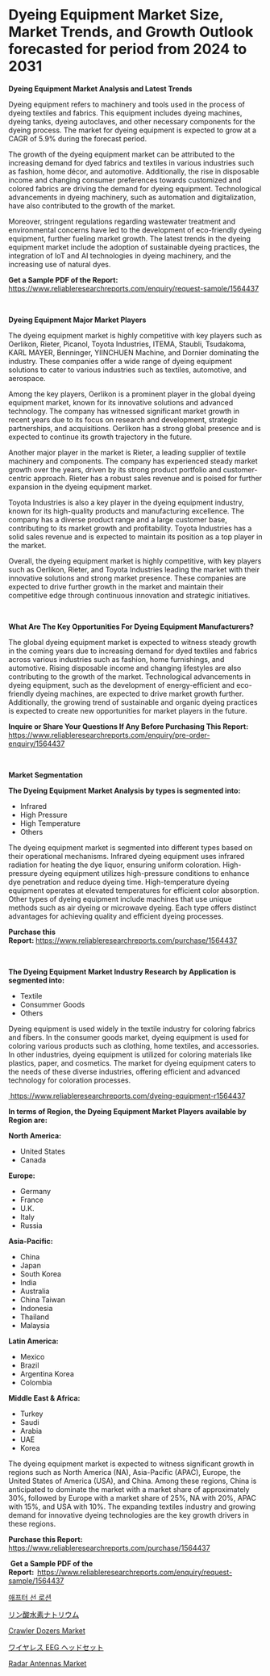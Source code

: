 <p><h1>Dyeing Equipment Market Size, Market Trends, and Growth Outlook forecasted for period from 2024 to 2031</h1></p><p><strong>Dyeing Equipment Market Analysis and Latest Trends</strong></p>
<p><p>Dyeing equipment refers to machinery and tools used in the process of dyeing textiles and fabrics. This equipment includes dyeing machines, dyeing tanks, dyeing autoclaves, and other necessary components for the dyeing process. The market for dyeing equipment is expected to grow at a CAGR of 5.9% during the forecast period.</p><p>The growth of the dyeing equipment market can be attributed to the increasing demand for dyed fabrics and textiles in various industries such as fashion, home décor, and automotive. Additionally, the rise in disposable income and changing consumer preferences towards customized and colored fabrics are driving the demand for dyeing equipment. Technological advancements in dyeing machinery, such as automation and digitalization, have also contributed to the growth of the market.</p><p>Moreover, stringent regulations regarding wastewater treatment and environmental concerns have led to the development of eco-friendly dyeing equipment, further fueling market growth. The latest trends in the dyeing equipment market include the adoption of sustainable dyeing practices, the integration of IoT and AI technologies in dyeing machinery, and the increasing use of natural dyes.</p></p>
<p><strong>Get a Sample PDF of the Report:&nbsp;</strong> <a href="https://www.reliableresearchreports.com/enquiry/request-sample/1564437">https://www.reliableresearchreports.com/enquiry/request-sample/1564437</a></p>
<p>&nbsp;</p>
<p><strong>Dyeing Equipment Major Market Players</strong></p>
<p><p>The dyeing equipment market is highly competitive with key players such as Oerlikon, Rieter, Picanol, Toyota Industries, ITEMA, Staubli, Tsudakoma, KARL MAYER, Benninger, YIINCHUEN Machine, and Dornier dominating the industry. These companies offer a wide range of dyeing equipment solutions to cater to various industries such as textiles, automotive, and aerospace.</p><p>Among the key players, Oerlikon is a prominent player in the global dyeing equipment market, known for its innovative solutions and advanced technology. The company has witnessed significant market growth in recent years due to its focus on research and development, strategic partnerships, and acquisitions. Oerlikon has a strong global presence and is expected to continue its growth trajectory in the future.</p><p>Another major player in the market is Rieter, a leading supplier of textile machinery and components. The company has experienced steady market growth over the years, driven by its strong product portfolio and customer-centric approach. Rieter has a robust sales revenue and is poised for further expansion in the dyeing equipment market.</p><p>Toyota Industries is also a key player in the dyeing equipment industry, known for its high-quality products and manufacturing excellence. The company has a diverse product range and a large customer base, contributing to its market growth and profitability. Toyota Industries has a solid sales revenue and is expected to maintain its position as a top player in the market.</p><p>Overall, the dyeing equipment market is highly competitive, with key players such as Oerlikon, Rieter, and Toyota Industries leading the market with their innovative solutions and strong market presence. These companies are expected to drive further growth in the market and maintain their competitive edge through continuous innovation and strategic initiatives.</p></p>
<p>&nbsp;</p>
<p><strong>What Are The Key Opportunities For Dyeing Equipment Manufacturers?</strong></p>
<p><p>The global dyeing equipment market is expected to witness steady growth in the coming years due to increasing demand for dyed textiles and fabrics across various industries such as fashion, home furnishings, and automotive. Rising disposable income and changing lifestyles are also contributing to the growth of the market. Technological advancements in dyeing equipment, such as the development of energy-efficient and eco-friendly dyeing machines, are expected to drive market growth further. Additionally, the growing trend of sustainable and organic dyeing practices is expected to create new opportunities for market players in the future.</p></p>
<p><strong>Inquire or Share Your Questions If Any Before Purchasing This Report:</strong> <a href="https://www.reliableresearchreports.com/enquiry/pre-order-enquiry/1564437">https://www.reliableresearchreports.com/enquiry/pre-order-enquiry/1564437</a></p>
<p>&nbsp;</p>
<p><strong>Market Segmentation</strong></p>
<p><strong>The Dyeing Equipment Market Analysis by types is segmented into:</strong></p>
<p><ul><li>Infrared</li><li>High Pressure</li><li>High Temperature</li><li>Others</li></ul></p>
<p><p>The dyeing equipment market is segmented into different types based on their operational mechanisms. Infrared dyeing equipment uses infrared radiation for heating the dye liquor, ensuring uniform coloration. High-pressure dyeing equipment utilizes high-pressure conditions to enhance dye penetration and reduce dyeing time. High-temperature dyeing equipment operates at elevated temperatures for efficient color absorption. Other types of dyeing equipment include machines that use unique methods such as air dyeing or microwave dyeing. Each type offers distinct advantages for achieving quality and efficient dyeing processes.</p></p>
<p><strong>Purchase this Report:&nbsp;</strong><a href="https://www.reliableresearchreports.com/purchase/1564437">https://www.reliableresearchreports.com/purchase/1564437</a></p>
<p>&nbsp;</p>
<p><strong>The Dyeing Equipment Market Industry Research by Application is segmented into:</strong></p>
<p><ul><li>Textile</li><li>Consummer Goods</li><li>Others</li></ul></p>
<p><p>Dyeing equipment is used widely in the textile industry for coloring fabrics and fibers. In the consumer goods market, dyeing equipment is used for coloring various products such as clothing, home textiles, and accessories. In other industries, dyeing equipment is utilized for coloring materials like plastics, paper, and cosmetics. The market for dyeing equipment caters to the needs of these diverse industries, offering efficient and advanced technology for coloration processes.</p></p>
<p><a href="https://www.reliableresearchreports.com/dyeing-equipment-r1564437">&nbsp;https://www.reliableresearchreports.com/dyeing-equipment-r1564437</a></p>
<p><strong>In terms of Region, the Dyeing Equipment Market Players available by Region are:</strong></p>
<p>
    <p> <strong> North America: </strong>
        <ul>
            <li>United States</li>
            <li>Canada</li>
        </ul>
        </p> 
    <p> <strong> Europe: </strong>
        <ul>
            <li>Germany</li>
            <li>France</li>
            <li>U.K.</li>
            <li>Italy</li>
            <li>Russia</li>
        </ul>
        </p> 
    <p> <strong> Asia-Pacific: </strong>
        <ul>
            <li>China</li>
            <li>Japan</li>
            <li>South Korea</li>
            <li>India</li>
            <li>Australia</li>
            <li>China Taiwan</li>
            <li>Indonesia</li>
            <li>Thailand</li>
            <li>Malaysia</li>
        </ul>
        </p> 
    <p> <strong> Latin America: </strong>
        <ul>
            <li>Mexico</li>
            <li>Brazil</li>
            <li>Argentina Korea</li>
            <li>Colombia</li>
        </ul>
        </p> 
    <p> <strong> Middle East & Africa: </strong>
        <ul>
            <li>Turkey</li>
            <li>Saudi</li>
            <li>Arabia</li>
            <li>UAE</li>
            <li>Korea</li>
        </ul>
    </p>
    </p>
<p><p>The dyeing equipment market is expected to witness significant growth in regions such as North America (NA), Asia-Pacific (APAC), Europe, the United States of America (USA), and China. Among these regions, China is anticipated to dominate the market with a market share of approximately 30%, followed by Europe with a market share of 25%, NA with 20%, APAC with 15%, and USA with 10%. The expanding textiles industry and growing demand for innovative dyeing technologies are the key growth drivers in these regions.</p></p>
<p><strong>Purchase this Report: </strong><a href="https://www.reliableresearchreports.com/purchase/1564437">https://www.reliableresearchreports.com/purchase/1564437</a></p>
<p>&nbsp;<strong>Get a Sample PDF of the Report:&nbsp;&nbsp;</strong><a href="https://www.reliableresearchreports.com/enquiry/request-sample/1564437">https://www.reliableresearchreports.com/enquiry/request-sample/1564437</a></p>
<p><strong></strong></p>
<p><p><a href="https://medium.com/@codinchelcea2022/%ED%83%9C%EC%96%91-%ED%81%AC%EB%A6%BC-%EC%8B%9C%EC%9E%A5-%EC%9D%B4%ED%9B%84-%EC%8B%9C%EC%9E%A5-%EC%A0%90%EC%9C%A0%EC%9C%A8-%EC%8B%9C%EC%9E%A5-%ED%8A%B8%EB%A0%8C%EB%93%9C-%EB%B0%8F-%EB%AF%B8%EB%9E%98-%EC%84%B1%EC%9E%A5-%ED%83%90%EC%83%89-1d421ecc368a">애프터 선 로션</a></p><p><a href="https://medium.com/@nyahmertz1944/%E3%83%AA%E3%83%B3%E9%85%B8%E6%B0%B4%E7%B4%A0%E3%83%8A%E3%83%88%E3%83%AA%E3%82%A6%E3%83%A0%E5%B8%82%E5%A0%B4-2031%E5%B9%B4%E3%81%BE%E3%81%A7%E3%81%AE%E3%83%88%E3%83%AC%E3%83%B3%E3%83%89-%E4%BA%88%E6%B8%AC-%E7%AB%B6%E4%BA%89%E5%88%86%E6%9E%90-50f489208221">リン酸水素ナトリウム</a></p><p><a href="https://github.com/Angelnienowdseej3e45z3p8c/Market-Research-Report-List-2/blob/main/crawler-dozers-market.md">Crawler Dozers Market</a></p><p><a href="https://medium.com/@edwards13jessica/%E3%83%AF%E3%82%A4%E3%83%A4%E3%83%AC%E3%82%B9eeg%E3%83%98%E3%83%83%E3%83%89%E3%82%BB%E3%83%83%E3%83%88%E5%B8%82%E5%A0%B4%E3%81%AE%E5%88%86%E6%9E%90-%E3%82%B0%E3%83%AD%E3%83%BC%E3%83%90%E3%83%AB%E7%94%A3%E6%A5%AD%E3%81%AE%E8%A6%8B%E8%A7%A3%E3%81%A8%E4%BA%88%E6%B8%AC-2024%E5%B9%B4%E3%81%8B%E3%82%892031%E5%B9%B4%E3%81%BE%E3%81%A7-e33ecb27f94f">ワイヤレス EEG ヘッドセット</a></p><p><a href="https://www.linkedin.com/pulse/radar-antennas-market-trends-analysis-forecasted-period-2024-2031-gr6cf?trackingId=Vc6WX%2F7Tg%2Bwwpr7sxknMtw%3D%3D">Radar Antennas Market</a></p></p>